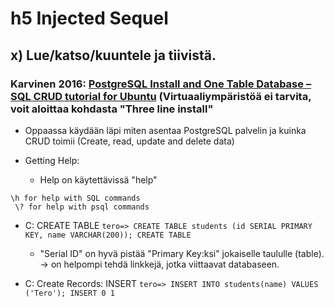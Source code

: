 # h5 Injected Sequel

## x) Lue/katso/kuuntele ja tiivistä.

### Karvinen 2016: [PostgreSQL Install and One Table Database – SQL CRUD tutorial for Ubuntu](https://terokarvinen.com/2016/03/05/postgresql-install-and-one-table-database-sql-crud-tutorial-for-ubuntu/) (Virtuaaliympäristöä ei tarvita, voit aloittaa kohdasta "Three line install"

- Oppaassa käydään läpi miten asentaa PostgreSQL palvelin ja kuinka CRUD toimii (Create, read, update and delete data)

- Getting Help:
  - Help on käytettävissä "help"

`\h for help with SQL commands`<br>
` \? for help with psql commands`

- C: CREATE TABLE
    `tero=> CREATE TABLE students (id SERIAL PRIMARY KEY, name VARCHAR(200));
CREATE TABLE`

  - "Serial ID" on hyvä pistää "Primary Key:ksi" jokaiselle taululle (table). -> on helpompi tehdä linkkejä, jotka viittaavat databaseen.
  

- C: Create Records: INSERT
  `tero=> INSERT INTO students(name) VALUES ('Tero');
INSERT 0 1`






